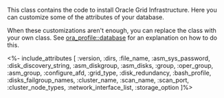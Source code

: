 This class contains the code to install Oracle Grid Infrastructure.
Here you can customize some of the attributes of your database.

When these customizations aren't enough, you can replace the class with your own class. See [ora_profile::database](./database.html) for an explanation on how to do this.

<%- include_attributes [
  :version,
  :dirs,
  :file_name,
  :asm_sys_password,
  :disk_discovery_string,
  :asm_diskgroup,
  :asm_disks,
  :group,
  :oper_group,
  :asm_group,
  :configure_afd,
  :grid_type,
  :disk_redundancy,
  :bash_profile,
  :disks_failgroup_names,
  :cluster_name,
  :scan_name,
  :scan_port,
  :cluster_node_types,
  :network_interface_list,
  :storage_option
]%>
